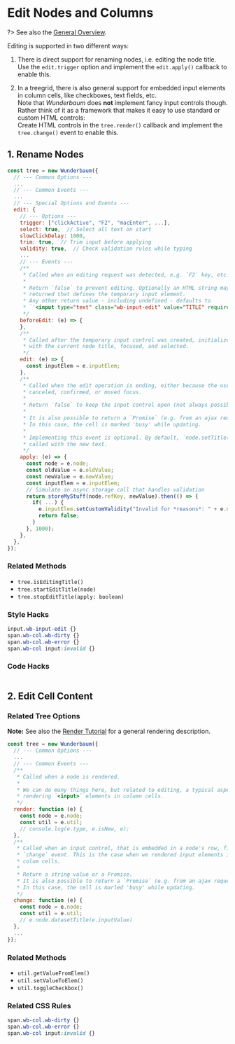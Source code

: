 # Edit Nodes and Columns

?> See also the [General Overview](/tutorial/overview.md).

Editing is supported in two different ways:

  1. There is direct support for renaming nodes, i.e. editing the node title.
     Use the `edit.trigger` option and implement the `edit.apply()` callback
     to enable this.

  2. In a treegrid, there is also general support for embedded input elements
     in column cells, like checkboxes, text fields, etc.<br>
     Note that *Wunderbaum* does **not** implement fancy input controls though.
     Rather think of it as a framework that makes it easy to use standard or
     custom HTML controls: <br>
     Create HTML controls in the  `tree.render()` callback and implement the
     `tree.change()` event to enable this.

## 1. Rename Nodes

```js
const tree = new Wunderbaum({
  // --- Common Options ---
  ...
  // --- Common Events ---
  ...
  // --- Special Options and Events ---
  edit: {
    // --- Options ---
    trigger: ["clickActive", "F2", "macEnter", ...],
    select: true,  // Select all text on start
    slowClickDelay: 1000,
    trim: true,  // Trim input before applying
    validity: true,  // Check validation rules while typing
    ...
    // --- Events ---
    /**
     * Called when an editing request was detected, e.g. `F2` key, etc.
     *
     * Return `false` to prevent editing. Optionally an HTML string may be
     * returned that defines the temporary input element.
     * Any other return value - including undefined - defaults to
     * `'<input type="text" class="wb-input-edit" value="TITLE" required autocorrect="off">'`
     */
    beforeEdit: (e) => {
    },
    /**
     * Called after the temporary input control was created, initialized
     * with the current node title, focused, and selected.
     */
    edit: (e) => {
      const inputElem = e.inputElem;
    },
    /**
     * Called when the edit operation is ending, either because the user
     * canceled, confirmed, or moved focus.
     *
     * Return `false` to keep the input control open (not always possible).
     *
     * It is also possible to return a `Promise` (e.g. from an ajax request).
     * In this case, the cell is marked 'busy' while updating.
     *
     * Implementing this event is optional. By default, `node.setTitle()` is
     * called with the new text.
     */
    apply: (e) => {
      const node = e.node;
      const oldValue = e.oldValue;
      const newValue = e.newValue;
      const inputElem = e.inputElem;
      // Simulate an async storage call that handles validation
      return storeMyStuff(node.refKey, newValue).then(() => {
        if( ...) {
          e.inputElem.setCustomValidity("Invalid for *reasons*: " + e.newValue)
          return false;
        }
      }, 1000);
    },
  },
});
```

### Related Methods

- `tree.isEditingTitle()`
- `tree.startEditTitle(node)`
- `tree.stopEditTitle(apply: boolean)`

### Style Hacks

```css
input.wb-input-edit {}
span.wb-col.wb-dirty {}
span.wb-col.wb-error {}
span.wb-col input:invalid {}
```

### Code Hacks

```js
```

## 2. Edit Cell Content

### Related Tree Options

**Note:**
See also the [Render Tutorial](tutorial_render.md) for a general rendering
description.

```js
const tree = new Wunderbaum({
  // --- Common Options ---
  ...
  // --- Common Events ---
  /**
   * Called when a node is rendered.
   *
   * We can do many things here, but related to editing, a typical aspect is
   * rendering `<input>` elements in column cells.
   */
  render: function (e) {
    const node = e.node;
    const util = e.util;
    // console.log(e.type, e.isNew, e);
  },
  /**
   * Called when an input control, that is embedded in a node's row, fires a
   * `change` event. This is the case when we rendered input elements in other
   * colum cells.
   *
   * Return a string value or a Promise.
   * It is also possible to return a `Promise` (e.g. from an ajax request).
   * In this case, the cell is marled 'busy' while updating.
   */
  change: function (e) {
    const node = e.node;
    const util = e.util;
    // e.node.datasetTitle(e.inputValue)
  },
  ...
});
```

### Related Methods

- `util.getValueFromElem()`
- `util.setValueToElem()`
- `util.toggleCheckbox()`

### Related CSS Rules

```css
span.wb-col.wb-dirty {}
span.wb-col.wb-error {}
span.wb-col input:invalid {}
```
